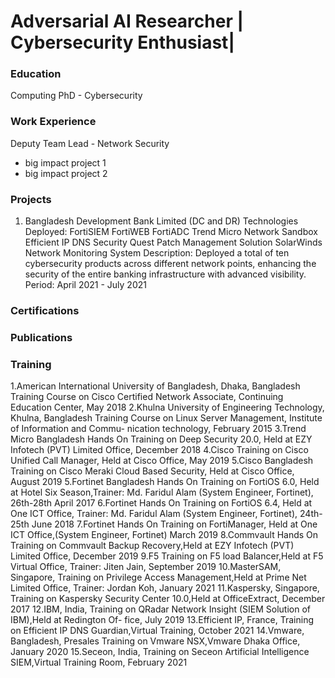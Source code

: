 # Adversarial AI Researcher | Cybersecurity Enthusiast|  

### Education
Computing PhD - Cybersecurity

### Work Experience
Deputy Team Lead - Network Security
- big impact project 1
- big impact project 2 

### Projects
1. Bangladesh Development Bank Limited (DC and DR)
Technologies Deployed:
FortiSIEM
FortiWEB
FortiADC
Trend Micro Network Sandbox
Efficient IP DNS Security
Quest Patch Management Solution
SolarWinds Network Monitoring System
Description: Deployed a total of ten cybersecurity products across different network points, enhancing the security of the entire banking infrastructure with advanced visibility.
Period: April 2021 - July 2021

### Certifications

### Publications

### Training
1.American International University of Bangladesh, Dhaka, Bangladesh
Training Course on Cisco Certified Network Associate, Continuing Education Center,
May 2018
2.Khulna University of Engineering Technology, Khulna, Bangladesh
Training Course on Linux Server Management, Institute of Information and Commu-
nication technology, February 2015
3.Trend Micro Bangladesh
Hands On Training on Deep Security 20.0, Held at EZY Infotech (PVT) Limited Office,
December 2018
4.Cisco 
Training on Cisco Unified Call Manager, Held at Cisco Office, May 2019
5.Cisco Bangladesh
Training on Cisco Meraki Cloud Based Security, Held at Cisco Office, August 2019
5.Fortinet Bangladesh
Hands On Training on FortiOS 6.0, Held at Hotel Six Season,Trainer: Md. Faridul
Alam (System Engineer, Fortinet), 26th-28th April 2017
6.Fortinet 
Hands On Training on FortiOS 6.4, Held at One ICT Office, Trainer: Md. Faridul
Alam (System Engineer, Fortinet), 24th-25th June 2018
7.Fortinet 
Hands On Training on FortiManager, Held at One ICT Office,(System Engineer, Fortinet)
March 2019
8.Commvault 
Hands On Training on Commvault Backup Recovery,Held at EZY Infotech (PVT)
Limited Office, December 2019
9.F5 
Training on F5 load Balancer,Held at F5 Virtual Office, Trainer: Jiten Jain, September
2019
10.MasterSAM, Singapore,
Training on Privilege Access Management,Held at Prime Net Limited Office, Trainer:
Jordan Koh, January 2021
11.Kaspersky, Singapore,
Training on Kaspersky Security Center 10.0,Held at OfficeExtract, December 2017
12.IBM, India,
Training on QRadar Network Insight (SIEM Solution of IBM),Held at Redington Of-
fice, July 2019
13.Efficient IP, France,
Training on Efficient IP DNS Guardian,Virtual Training, October 2021
14.Vmware, Bangladesh,
Presales Training on Vmware NSX,Vmware Dhaka Office, January 2020
15.Seceon, India,
Training on Seceon Artificial Intelligence SIEM,Virtual Training Room, February 2021
